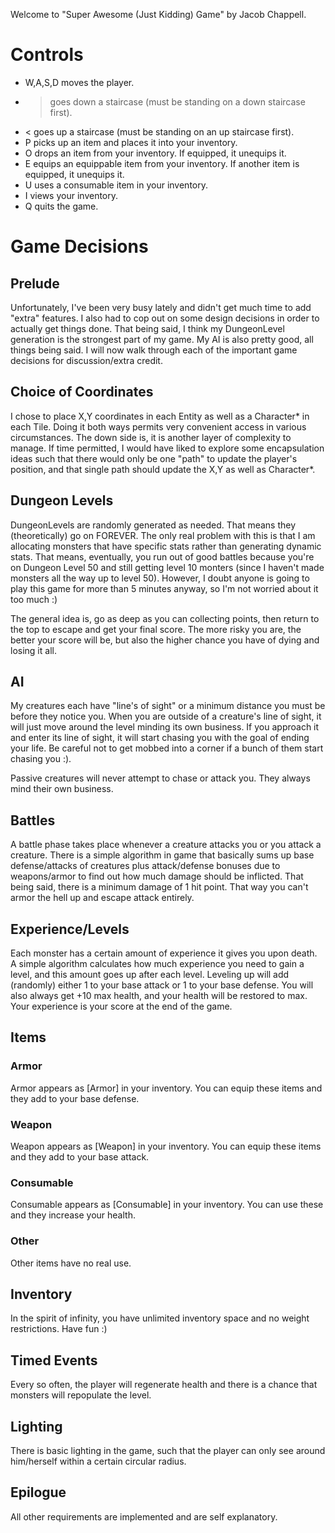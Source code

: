 Welcome to "Super Awesome (Just Kidding) Game" by Jacob Chappell.

# Controls

* W,A,S,D moves the player.
* > goes down a staircase (must be standing on a down staircase first).
* < goes up a staircase (must be standing on an up staircase first).
* P picks up an item and places it into your inventory.
* O drops an item from your inventory. If equipped, it unequips it.
* E equips an equippable item from your inventory. If another item is equipped, it unequips it.
* U uses a consumable item in your inventory.
* I views your inventory.
* Q quits the game.

# Game Decisions

## Prelude

Unfortunately, I've been very busy lately and didn't get much time to add "extra" features.
I also had to cop out on some design decisions in order to actually get things done.
That being said, I think my DungeonLevel generation is the strongest part of my game. My AI
is also pretty good, all things being said. I will now walk through each of the important
game decisions for discussion/extra credit.

## Choice of Coordinates

I chose to place X,Y coordinates in each Entity as well as a Character* in each Tile. Doing it both ways
permits very convenient access in various circumstances. The down side is, it is another layer of complexity
to manage. If time permitted, I would have liked to explore some encapsulation ideas such that there would
only be one "path" to update the player's position, and that single path should update the X,Y as well as
Character*.

## Dungeon Levels

DungeonLevels are randomly generated as needed. That means they (theoretically) go on FOREVER. The only real
problem with this is that I am allocating monsters that have specific stats rather than generating dynamic stats.
That means, eventually, you run out of good battles because you're on Dungeon Level 50 and still getting level
10 monters (since I haven't made monsters all the way up to level 50). However, I doubt anyone is going to play
this game for more than 5 minutes anyway, so I'm not worried about it too much :)

The general idea is, go as deep as you can collecting points, then return to the top to escape and get your final score.
The more risky you are, the better your score will be, but also the higher chance you have of dying and losing it all.

## AI

My creatures each have "line's of sight" or a minimum distance you must be before they notice you. When you are outside
of a creature's line of sight, it will just move around the level minding its own business. If you approach it and enter
its line of sight, it will start chasing you with the goal of ending your life. Be careful not to get mobbed into a corner
if a bunch of them start chasing you :).

Passive creatures will never attempt to chase or attack you. They always mind their own business.

## Battles

A battle phase takes place whenever a creature attacks you or you attack a creature. There is a simple algorithm in game
that basically sums up base defense/attacks of creatures plus attack/defense bonuses due to weapons/armor to find out
how much damage should be inflicted. That being said, there is a minimum damage of 1 hit point. That way you can't armor
the hell up and escape attack entirely.

## Experience/Levels

Each monster has a certain amount of experience it gives you upon death. A simple algorithm calculates how much experience
you need to gain a level, and this amount goes up after each level. Leveling up will add (randomly) either 1 to your base
attack or 1 to your base defense. You will also always get +10 max health, and your health will be restored to max.
Your experience is your score at the end of the game.

## Items

### Armor

Armor appears as [Armor] in your inventory. You can equip these items and they add to your base defense.

### Weapon

Weapon appears as [Weapon] in your inventory. You can equip these items and they add to your base attack.

### Consumable

Consumable appears as [Consumable] in your inventory. You can use these and they increase your health.

### Other

Other items have no real use.

## Inventory

In the spirit of infinity, you have unlimited inventory space and no weight restrictions. Have fun :)

## Timed Events

Every so often, the player will regenerate health and there is a chance that monsters will repopulate the level.

## Lighting

There is basic lighting in the game, such that the player can only see around him/herself within a certain circular radius.

## Epilogue

All other requirements are implemented and are self explanatory.
